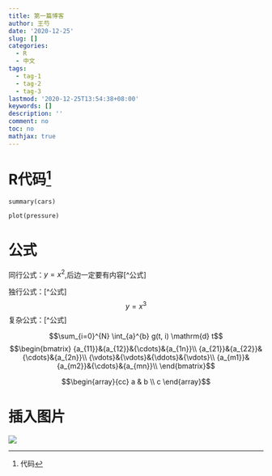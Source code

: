```yaml
---
title: 第一篇博客
author: 王芍
date: '2020-12-25'
slug: []
categories:
  - R
  - 中文
tags:
  - tag-1
  - tag-2
  - tag-3
lastmod: '2020-12-25T13:54:38+08:00'
keywords: []
description: ''
comment: no
toc: no
mathjax: true
---
```


<!--more-->

# R代码[^代码]  



[^代码]:代码

```{r cars}
summary(cars)
```

```{r pressure, echo=FALSE}
plot(pressure)
```

# 公式



同行公式：$y=x^{2}$,后边一定要有内容[^公式]

独行公式：[^公式]
$$y=x^{3}$$
复杂公式：[^公式]

$$\sum_{i=0}^{N} \int_{a}^{b} g(t, i) \mathrm{d} t$$
$$\begin{bmatrix}
{a_{11}}&{a_{12}}&{\cdots}&{a_{1n}}\\
{a_{21}}&{a_{22}}&{\cdots}&{a_{2n}}\\
{\vdots}&{\vdots}&{\ddots}&{\vdots}\\
{a_{m1}}&{a_{m2}}&{\cdots}&{a_{mn}}\\
\end{bmatrix}$$

$$\begin{array}{cc}
a & b \\
c
\end{array}$$

# 插入图片

![](https://gitee.com/shao818/Figure/raw/master/null/ABTAD0A2EF7324A135F7A1D705AD765A3F43D63062AFA52F47EA6BFA5566B468D32.jpg)




